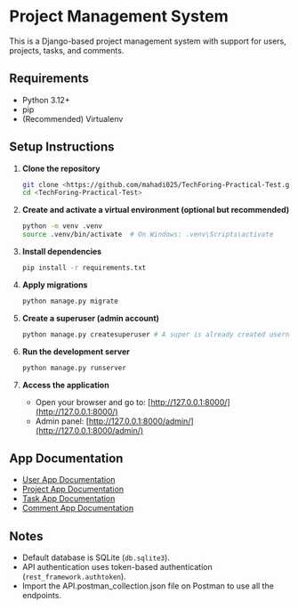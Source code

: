 # Project Management System

This is a Django-based project management system with support for users, projects, tasks, and comments.

## Requirements

- Python 3.12+
- pip
- (Recommended) Virtualenv

## Setup Instructions

1. **Clone the repository**

   ```sh
   git clone <https://github.com/mahadi025/TechForing-Practical-Test.git>
   cd <TechForing-Practical-Test>
   ```

2. **Create and activate a virtual environment (optional but recommended)**

   ```sh
   python -m venv .venv
   source .venv/bin/activate  # On Windows: .venv\Scripts\activate
   ```

3. **Install dependencies**

   ```sh
   pip install -r requirements.txt
   ```

4. **Apply migrations**

   ```sh
   python manage.py migrate
   ```

5. **Create a superuser (admin account)**

   ```sh
   python manage.py createsuperuser # A super is already created username:admin, password:admin
   ```

6. **Run the development server**

   ```sh
   python manage.py runserver
   ```

7. **Access the application**

   - Open your browser and go to: [http://127.0.0.1:8000/](http://127.0.0.1:8000/)
   - Admin panel: [http://127.0.0.1:8000/admin/](http://127.0.0.1:8000/admin/)

## App Documentation

- [User App Documentation](user/README.md)
- [Project App Documentation](projects/README.md)
- [Task App Documentation](task/README.md)
- [Comment App Documentation](comments/README.md)

## Notes

- Default database is SQLite (`db.sqlite3`).
- API authentication uses token-based authentication (`rest_framework.authtoken`).
- Import the API.postman_collection.json file on Postman to use all the endpoints.